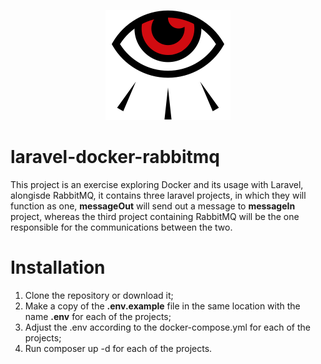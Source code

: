 <p align="center"><img src="https://github.com/glori4n/laravel-relationships-exercise/blob/master/public/images/glogo.png"></>

# laravel-docker-rabbitmq
This project is an exercise exploring Docker and its usage with Laravel, alongisde RabbitMQ, it contains three laravel projects, in which they will function as one, <b>messageOut</b> will send out a message to <b>messageIn</b> project, whereas the third project containing RabbitMQ will be the one responsible for the communications between the two.


# Installation
1. Clone the repository or download it;
2. Make a copy of the <b>.env.example</b> file in the same location with the name <b>.env</b> for each of the projects;
3. Adjust the .env according to the docker-compose.yml for each of the projects;
4. Run composer up -d for each of the projects.
